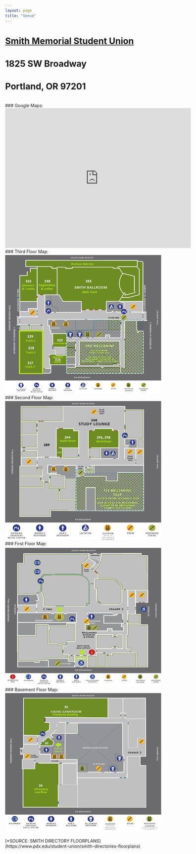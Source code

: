 ```yaml
---
layout: page
title: "Venue"
---
```



# [Smith Memorial Student Union](https://www.pdx.edu/student-union/)
# 1825 SW Broadway
# Portland, OR 97201
<br>
### Google Maps:
<iframe src="https://www.google.com/maps/embed?pb=!1m18!1m12!1m3!1d459.82380023199505!2d-122.68419672077637!3d45.51182431500008!2m3!1f0!2f0!3f0!3m2!1i1024!2i768!4f13.1!3m3!1m2!1s0x0%3A0x2d1664732d286db7!2sSmith%20Memorial%20Student%20Union!5e0!3m2!1sen!2sus!4v1657482861683!5m2!1sen!2sus" width="600" height="450" class="center" style="border:0;" allowfullscreen="" loading="lazy" referrerpolicy="no-referrer-when-downgrade"></iframe>
<br>
<a name="3rdFloor"></a>
### Third Floor Map:
<img src="/images/2023/floor-plans/Smith_Floorplan_3rd_Floor_markup.png" title="THIRD FLOOR (SMSU)" class="center" width="600" height="450" style="border:0;">
<a name="2ndFloor"></a>
### Second Floor Map:
<img src="/images/2023/floor-plans/Smith_Floorplan_2nd_Floor_markup.png" title="SECOND FLOOR (SMSU)" class="center" width="600" height="450" style="border:0;">
<a name="1stFloor"></a>
### First Floor Map:
<img src="/images/2023/floor-plans/Smith_Floorplan_1st_Floor_markup.png" title="FIRST FLOOR (SMSU)" class="center" width="600" height="450" style="border:0;">
<a name="basement"></a>
### Basement Floor Map:
<img src="/images/2023/floor-plans/Smith_Floorplan_Basement_markup.jpg" title="BASEMENT FLOOR (SMSU)" class="center" width="600" height="450" style="border:0;">

<br>
<br>
[*SOURCE: SMITH DIRECTORY FLOORPLANS](https://www.pdx.edu/student-union/smith-directories-floorplans)
